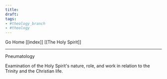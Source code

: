 ```yaml
---
title:
draft:
tags:
- #theology_branch
- #theology
---
```


Go Home [[index]]
[[The Holy Spirit]]

---

Pneumatology

Examination of the Holy Spirit's nature, role, and work in relation to the Trinity and the Christian life.